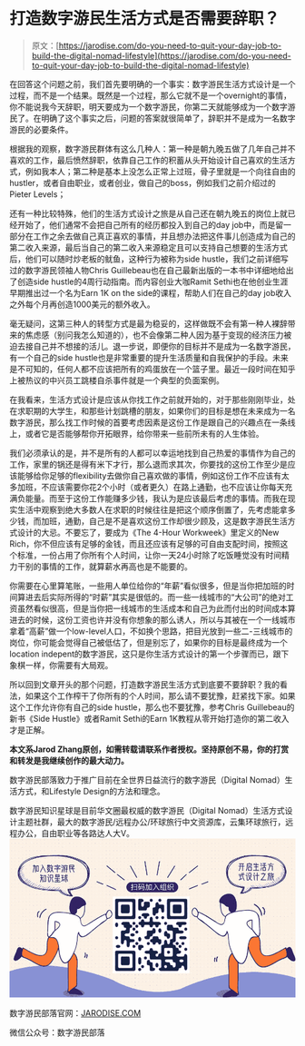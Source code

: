 <!--yml
category: 未分类
date: 2022-06-26 00:00:00
-->

# 打造数字游民生活方式是否需要辞职？

> 原文：[https://jarodise.com/do-you-need-to-quit-your-day-job-to-build-the-digital-nomad-lifestyle](https://jarodise.com/do-you-need-to-quit-your-day-job-to-build-the-digital-nomad-lifestyle)

在回答这个问题之前，我们首先要明确的一个事实：数字游民生活方式设计是一个过程，而不是一个结果。既然是一个过程，那么它就不是一个overnight的事情，你不能说我今天辞职，明天要成为一个数字游民，你第二天就能够成为一个数字游民了。在明确了这个事实之后，问题的答案就很简单了，辞职并不是成为一名数字游民的必要条件。

根据我的观察，数字游民群体有这么几种人：第一种是朝九晚五做了几年自己并不喜欢的工作，最后愤然辞职，依靠自己工作的积蓄从头开始设计自己喜欢的生活方式，例如我本人；第二种是基本上没怎么正常上过班，骨子里就是一个向往自由的hustler，或者自由职业，或者创业，做自己的boss，例如我们之前介绍过的Pieter Levels；

还有一种比较特殊，他们的生活方式设计之旅是从自己还在朝九晚五的岗位上就已经开始了，他们通常不会把自己所有的经历都投入到自己的day job中，而是留一部分在工作之余去做自己真正喜欢的事情，并且想办法把这件事儿创造成为自己的第二收入来源，最后当自己的第二收入来源稳定且可以支持自己想要的生活方式后，他们可以随时炒老板的鱿鱼，这种行为被称为side hustle，我们之前详细写过的数字游民领袖人物Chris Guillebeau也在自己最新出版的一本书中详细地给出了创造side hustle的4周行动指南。而内容创业大咖Ramit Sethi也在他创业生涯早期推出过一个名为Earn 1K on the side的课程，帮助人们在自己的day job收入之外每个月再创造1000美元的额外收入。

毫无疑问，这第三种人的转型方式是最为稳妥的，这样做既不会有第一种人裸辞带来的焦虑感（别问我怎么知道的），也不会像第二种人因为基于变现的经济压力被迫去接自己并不想接的活儿。退一步说，即便你的目标并不是成为一名数字游民，有一个自己的side hustle也是非常重要的提升生活质量和自我保护的手段。未来是不可知的，任何人都不应该把所有的鸡蛋放在一个篮子里。最近一段时间在知乎上被热议的中兴员工跳楼自杀事件就是一个典型的负面案例。

在我看来，生活方式设计是应该从你找工作之前就开始的，对于那些刚刚毕业，处在求职期的大学生，和那些计划跳槽的朋友，如果你们的目标是想在未来成为一名数字游民，那么找工作时候的首要考虑因素是这份工作是跟自己的兴趣点在一条线上，或者它是否能够帮你开拓眼界，给你带来一些前所未有的人生体验。

我们必须承认的是，并不是所有的人都可以幸运地找到自己热爱的事情作为自己的工作，家里的锅还是得有米下才行，那么退而求其次，你要找的这份工作至少是应该能够给你足够的flexibility去做你自己喜欢做的事情，例如这份工作不应该有太多加班，不应该需要你花2个小时（或者更久）在路上通勤，也不应该让你每天充满负能量。而至于这份工作能赚多少钱，我认为是应该最后考虑的事情。而我在现实生活中观察到绝大多数人在求职的时候往往是把这个顺序倒置了，先考虑能拿多少钱，而加班，通勤，自己是不是喜欢这份工作却很少顾及，这是数字游民生活方式设计的大忌。不要忘了，要成为《The 4-Hour Workweek》里定义的New Rich，你不但应该有足够的金钱，而且还应该有足够的可自由支配时间，按照这个标准，一份占用了你所有个人时间，让你一天24小时除了吃饭睡觉没有时间精力干别的事情的工作，就算薪水再高也是不能要的。

你需要在心里算笔账，一些用人单位给你的“年薪”看似很多，但是当你把加班的时间算进去后实际所得的“时薪”其实是很低的。而一些一线城市的“大公司”的绝对工资虽然看似很高，但是当你把一线城市的生活成本和自己为此而付出的时间成本算进去的时候，这份工资也许并没有你想象的那么诱人，所以与其被在一个一线城市拿着“高薪”做一个low-level人口，不如换个思路，把目光放到一些二-三线城市的岗位，你可能会觉得自己被低估了，但是别忘了，如果你的目标是最终成为一个location indepent的数字游民，这只是你生活方式设计的第一个步骤而已，跟下象棋一样，你需要有大局观。

所以回到文章开头的那个问题，打造数字游民生活方式到底要不要辞职？我的看法，如果这个工作榨干了你所有的个人时间，那么请不要犹豫，赶紧找下家。如果这个工作允许你有自己的side hustle，那么也不要犹豫，参考Chris Guillebeau的新书《Side Hustle》或者Ramit Sethi的Earn 1K教程从零开始打造你的第二收入才是正解。

**本文系Jarod Zhang原创，如需转载请联系作者授权。坚持原创不易，你的打赏和转发是我继续创作的最大动力。**

数字游民部落致力于推广目前在全世界日益流行的数字游民（Digital Nomad）生活方式，和Lifestyle Design的方法和理念。

数字游民知识星球是目前华文圈最权威的数字游民（Digital Nomad）生活方式设计主题社群，最大的数字游民/远程办公/环球旅行中文资源库，云集环球旅行，远程办公，自由职业等各路达人大V。 ![zsxq.png](img/f1233ea1c58940dcf12fbafdce4aee76.png)

数字游民部落官网：[JARODISE.COM](http://JARODISE.COM)

微信公众号：数字游民部落